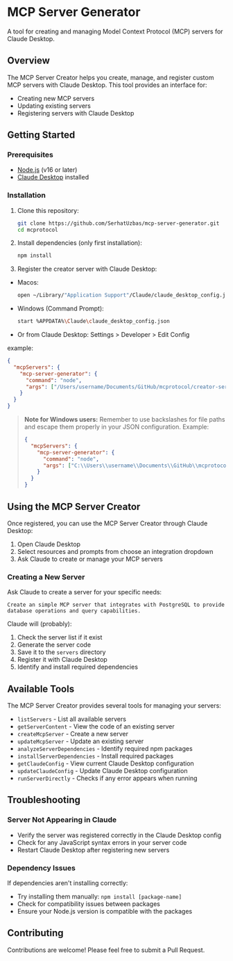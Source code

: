 # MCP Server Generator

A tool for creating and managing Model Context Protocol (MCP) servers for Claude Desktop.

## Overview

The MCP Server Creator helps you create, manage, and register custom MCP servers with Claude Desktop. This tool provides an interface for:

- Creating new MCP servers
- Updating existing servers
- Registering servers with Claude Desktop

## Getting Started

### Prerequisites

- [Node.js](https://nodejs.org/) (v16 or later)
- [Claude Desktop](https://claude.ai/download) installed

### Installation

1. Clone this repository:

   ```bash
   git clone https://github.com/SerhatUzbas/mcp-server-generator.git
   cd mcprotocol
   ```

2. Install dependencies (only first installation):

   ```bash
   npm install
   ```

3. Register the creator server with Claude Desktop:

- Macos:
  ```bash
  open ~/Library/"Application Support"/Claude/claude_desktop_config.json
  ```
- Windows (Command Prompt):

  ```bash
  start %APPDATA%\Claude\claude_desktop_config.json
  ```

- Or from Claude Desktop: Settings > Developer > Edit Config

example:

```json
{
  "mcpServers": {
    "mcp-server-generator": {
      "command": "node",
      "args": ["/Users/username/Documents/GitHub/mcprotocol/creator-server.js"]
    }
  }
}
```

> **Note for Windows users:** Remember to use backslashes for file paths and escape them properly in your JSON configuration. Example:
>
> ```json
> {
>   "mcpServers": {
>     "mcp-server-generator": {
>       "command": "node",
>       "args": ["C:\\Users\\username\\Documents\\GitHub\\mcprotocol\\creator-server.js"]
>     }
>   }
> }
> ```

## Using the MCP Server Creator

Once registered, you can use the MCP Server Creator through Claude Desktop:

1. Open Claude Desktop
2. Select resources and prompts from choose an integration dropdown
3. Ask Claude to create or manage your MCP servers

### Creating a New Server

Ask Claude to create a server for your specific needs:

```
Create an simple MCP server that integrates with PostgreSQL to provide database operations and query capabilities.
```

Claude will (probably):

1. Check the server list if it exist
2. Generate the server code
3. Save it to the `servers` directory
4. Register it with Claude Desktop
5. Identify and install required dependencies

## Available Tools

The MCP Server Creator provides several tools for managing your servers:

- `listServers` - List all available servers
- `getServerContent` - View the code of an existing server
- `createMcpServer` - Create a new server
- `updateMcpServer` - Update an existing server
- `analyzeServerDependencies` - Identify required npm packages
- `installServerDependencies` - Install required packages
- `getClaudeConfig` - View current Claude Desktop configuration
- `updateClaudeConfig` - Update Claude Desktop configuration
- `runServerDirectly` - Checks if any error appears when running

## Troubleshooting

### Server Not Appearing in Claude

- Verify the server was registered correctly in the Claude Desktop config
- Check for any JavaScript syntax errors in your server code
- Restart Claude Desktop after registering new servers

### Dependency Issues

If dependencies aren't installing correctly:

- Try installing them manually: `npm install [package-name]`
- Check for compatibility issues between packages
- Ensure your Node.js version is compatible with the packages

## Contributing

Contributions are welcome! Please feel free to submit a Pull Request.
